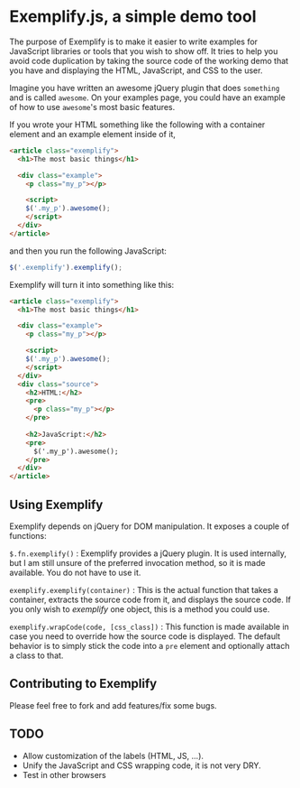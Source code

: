 # Exemplify.js, a simple demo tool

The purpose of Exemplify is to make it easier to write examples for JavaScript
libraries or tools that you wish to show off.  It tries to help you avoid code
duplication by taking the source code of the working demo that you have and
displaying the HTML, JavaScript, and CSS to the user.

Imagine you have written an awesome jQuery plugin that does `something` and is
called `awesome`.  On your examples page, you could have an example of how to
use `awesome`'s most basic features.

If you wrote your HTML something like the following with a container element and
an example element inside of it,

```html
<article class="exemplify">
  <h1>The most basic things</h1>

  <div class="example">
    <p class="my_p"></p>

    <script>
    $('.my_p').awesome();
    </script>
  </div>
</article>
```

and then you run the following JavaScript:

```javascript
$('.exemplify').exemplify();
```

Exemplify will turn it into something like this:

```html
<article class="exemplify">
  <h1>The most basic things</h1>

  <div class="example">
    <p class="my_p"></p>

    <script>
    $('.my_p').awesome();
    </script>
  </div>
  <div class="source">
    <h2>HTML:</h2>
    <pre>
      <p class="my_p"></p>
    </pre>
    
    <h2>JavaScript:</h2>
    <pre>
      $('.my_p').awesome();
    </pre>
  </div>
</article>
```

## Using Exemplify
Exemplify depends on jQuery for DOM manipulation.  It exposes a couple of
functions:

`$.fn.exemplify()`
:   Exemplify provides a jQuery plugin.  It is used internally, but I am still
    unsure of the preferred invocation method, so it is made available.  You do
    not have to use it.

`exemplify.exemplify(container)`
:   This is the actual function that takes a container, extracts the source code
    from it, and displays the source code.  If you only wish to *exemplify* one
    object, this is a method you could use.

`exemplify.wrapCode(code, [css_class])`
:   This function is made available in case you need to override how the source
    code is displayed.  The default behavior is to simply stick the code into a
    `pre` element and optionally attach a class to that.


## Contributing to Exemplify
Please feel free to fork and add features/fix some bugs.

## TODO
- Allow customization of the labels (HTML, JS, ...).
- Unify the JavaScript and CSS wrapping code, it is not very DRY.
- Test in other browsers
